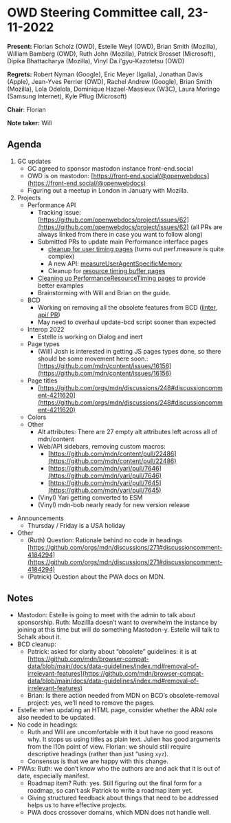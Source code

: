# OWD Steering Committee call, 23-11-2022

**Present:** Florian Scholz (OWD), Estelle Weyl (OWD), Brian Smith (Mozilla),  William Bamberg (OWD), Ruth John (Mozilla), Patrick Brosset (Microsoft), Dipika Bhattacharya (Mozilla), Vinyl Da.i'gyu-Kazotetsu (OWD)

**Regrets:** ​​Robert Nyman (Google), Eric Meyer (Igalia), Jonathan Davis (Apple), Jean-Yves Perrier (OWD), Rachel Andrew (Google), Brian Smith (Mozilla), Lola Odelola, Dominique Hazael-Massieux (W3C), Laura Moringo (Samsung Internet), Kyle Pflug (Microsoft)

**Chair**: Florian 

**Note taker:** Will

## Agenda

1. GC updates
    - GC agreed to sponsor mastodon instance front–end.social
    - OWD is on mastodon: [https://front-end.social/@openwebdocs](https://front-end.social/@openwebdocs) 
    - Figuring out a meetup in London in January with Mozilla.
2. Projects
    - Performance API
        - Tracking issue: [https://github.com/openwebdocs/project/issues/62](https://github.com/openwebdocs/project/issues/62) (all PRs are always linked from there in case you want to follow along)
        - Submitted PRs to update main Performance interface pages
            - [cleanup for user timing pages](https://github.com/mdn/content/pull/22309) (turns out perf.measure is quite complex)
            - A new API: [measureUserAgentSpecificMemory](https://github.com/mdn/content/pull/22476)
            - Cleanup for [resource timing buffer pages](https://github.com/mdn/content/pull/22446)
        - [Cleaning up PerformanceResourceTiming pages](https://github.com/mdn/content/pull/22503) to provide better examples
        - Brainstorming with Will and Brian on the guide.
    - BCD
        - Working on removing all the obsolete features from BCD ([linter](https://github.com/mdn/browser-compat-data/pull/17743), [api/ PR](https://github.com/mdn/browser-compat-data/pull/18258))
        - May need to overhaul update-bcd script sooner than expected
    - Interop 2022
        - Estelle is working on Dialog and inert
    - Page types
        - (Will) Josh is interested in getting JS pages types done, so there should be some movement here soon.:  ​​[https://github.com/mdn/content/issues/16156](https://github.com/mdn/content/issues/16156) 
    - Page titles
        - [https://github.com/orgs/mdn/discussions/248#discussioncomment-4211620](https://github.com/orgs/mdn/discussions/248#discussioncomment-4211620) 
    - Colors
    - Other
        - Alt attributes: There are 27 empty alt attributes left across all of mdn/content
        - Web/API sidebars, removing custom macros:
            - [https://github.com/mdn/content/pull/22486](https://github.com/mdn/content/pull/22486) 
            - [https://github.com/mdn/yari/pull/7646](https://github.com/mdn/yari/pull/7646) 
            - [https://github.com/mdn/yari/pull/7645](https://github.com/mdn/yari/pull/7645) 
        - (Vinyl) Yari getting converted to ESM
        - (Vinyl) mdn-bob nearly ready for new version release
- Announcements
    - Thursday / Friday is a USA holiday
- Other
    - (Ruth) Question: Rationale behind no code in headings [https://github.com/orgs/mdn/discussions/271#discussioncomment-4184294](https://github.com/orgs/mdn/discussions/271#discussioncomment-4184294) 
    - (Patrick) Question about the PWA docs on MDN.

## Notes

* Mastodon: Estelle is going to meet with the admin to talk about sponsorship. Ruth: Mozillla doesn’t want to overwhelm the instance by joining at this time but will do something Mastodon-y. Estelle will talk to Schalk about it.
* BCD cleanup:
    * Patrick: asked for clarity about “obsolete” guidelines: it is at [https://github.com/mdn/browser-compat-data/blob/main/docs/data-guidelines/index.md#removal-of-irrelevant-features](https://github.com/mdn/browser-compat-data/blob/main/docs/data-guidelines/index.md#removal-of-irrelevant-features) 
    * Brian: Is there action needed from MDN on BCD’s obsolete-removal project: yes, we’ll need to remove the pages. 
* Estelle: when updating an HTML page, consider whether the ARAI role also needed to be updated.
* No code in headings: 
    * Ruth and Will are uncomfortable with it but have no good reasons why. It stops us using titles as plain text. Julien has good arguments from the l10n point of view. Florian: we should still require descriptive headings (rather than just “using `xyz`).
    * Consensus is that we are happy with this change.
* PWAs: Ruth: we don’t know who the authors are and ack that it is out of date, especially manifest. 
    * Roadmap item? Ruth: yes. Still figuring out the final form for a roadmap, so can’t ask Patrick to write a roadmap item yet.
    * Giving structured feedback about things that need to be addressed helps us to have effective projects.
    * PWA docs crossover domains, which MDN does not handle well.